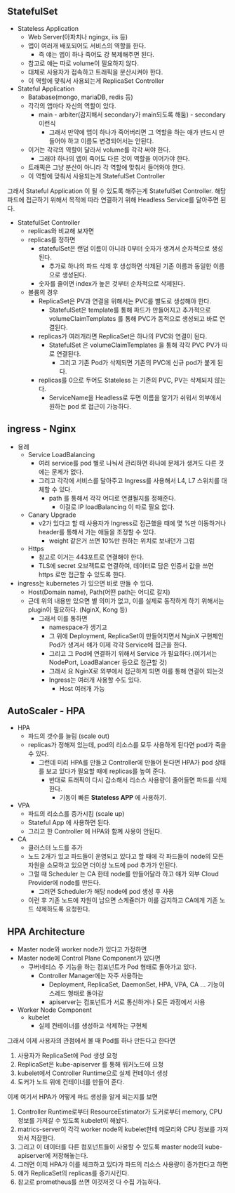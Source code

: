 ## StatefulSet

- Stateless Application
    - Web Server(아파치나 ngingx, iis 등)
    - 앱이 여러개 배포되어도 서비스의 역할을 한다.
        - 즉 얘는 앱이 하나 죽어도 걍 복제해주면 된다.
    - 참고로 얘는 따로 volume이 필요하지 않다.
    - 대체로 사용자가 접속하고 트래픽을 분산시켜야 한다.
    - 이 역할에 맞춰서 사용되는게 ReplicaSet Controller
- Stateful Application
    - Batabase(mongo, mariaDB, redis 등)
    - 각각의 앱마다 자신의 역할이 있다.
        - main - arbiter(감지해서 secondary가 main되도록 해둠) - secondary 이런식
            - 그래서 만약에 앱이 하나가 죽어버리면 그 역할을 하는 애가 반드시 만들어야 하고 이름도 변경되어서는 안된다.
    - 이거는 각각의 역할이 달라서 volume를 각각 써야 한다.
        - 그래야 하나의 앱이 죽어도 다른 것이 역할을 이어가야 한다.
    - 트래픽은 그냥 분산이 아니라 각 역할에 맞춰서 들어와야 한다.
    - 이 역할에 맞춰서 사용되는게 StatefulSet Controller

그래서 Stateful Application 이 될 수 있도록 해주는게 StatefulSet Controller.
해당 파드에 접근하기 위해서 목적에 따라 연결하기 위해 Headless Service를 달아주면 된다.

- StatefulSet Controller
    - replicas와 비교해 보자면
    - replicas를 정하면
        - statefulSet은 랜덤 이름이 아니라 0부터 숫자가 생겨서 순차적으로 생성된다.
            - 추가로 하나의 파드 삭제 후 생성하면 삭제된 기존 이름과 동일한 이름으로 생성된다.
        - 숫자를 줄이면 index가 높은 것부터 순차적으로 삭제된다.
    - 볼륨의 경우
        - ReplicaSet은 PV과 연결을 위해서는 PVC를 별도로 생성해야 한다.
            - StatefulSet은 template를 통해 파드가 만들어지고 추가적으로 volumeClaimTemplates 를 통해 PVC가 동적으로 생성되고 바로 연결된다.
        - replicas가 여러개라면 ReplicaSet은 하나의 PVC와 연결이 된다.
            - StatefulSet 은 volumeClaimTemplates 을 통해 각각 PVC PV가 따로 연결된다.
                - 그리고 기존 Pod가 삭제되면 기존의 PVC에 신규 pod가 붙게 된다.
        - replicas를 0으로 두어도 Stateless 는 기존의 PVC, PV는 삭제되지 않는다.
            - ServiceName을 Headless로 두면 이름을 알기가 쉬워서 외부에서 원하는 pod 로 접근이 가능하다.

## ingress - Nginx

- 용례
    - Service LoadBalancing
        - 여러 service를 pod 별로 나눠서 관리하면 하나에 문제가 생겨도 다른 것에는 문제가 없다.
        - 그리고 각각에 서비스를 달아주고 Ingress를 사용해서 L4, L7 스위치를 대체할 수 있다.
            - path 를 통해서 각각 어디로 연결될지를 정해준다.
                - 이걸로 IP loadBalancing 이 따로 필요 없다.
    - Canary Upgrade
        - v2가 있다고 할 때 사용자가 Ingress로 접근했을 때에 몇 %만 이동하거나 header를 통해서 가는 애들을 조정할 수 있다.
            - weight 같은거 쓰면 10%만 원하는 위치로 보내던가 그럼
    - Https
        - 참고로 이거는 443포트로 연결해야 한다.
        - TLS에 secret 오브젝트로 연결하여, 데이터로 담은 인증서 값을 쓰면 https 로만 접근할 수 있도록 한다.
- ingress는 kubernetes 가 있으면 바로 만들 수 있다.
    - Host(Domain name), Path(어떤 path는 어디로 갈지)
    - 근데 위의 내용만 있으면 별 의미가 없고, 이를 실제로 동작하게 하기 위해서는 plugin이 필요하다. (NginX, Kong 등)
        - 그래서 이를 통하면
            - namespace가 생기고
            - 그 위에 Deployment, ReplicaSet이 만들어지면서 NginX 구현체인 Pod가 생겨서 얘가 이제 각각 Service에 접근을 한다.
            - 그리고 그 Pod에 연결하기 위해서 Service 가 필요하다.(여기서는 NodePort, LoadBalancer 등으로 접근할 것)
            - 그래서 요 NginX로 외부에서 접근하게 되면 이를 통해 연결이 되는것
            - Ingress는 여러개 사용할 수도 있다.
                - Host 여러개 가능

## AutoScaler - HPA

- HPA
    - 파드의 갯수를 늘림 (scale out)
    - replicas가 정해져 있는데, pod의 리소스를 모두 사용하게 된다면 pod가 죽을 수 있다.
        - 그런데 미리 HPA를 만들고 Controller에 만들어 둔다면 HPA가 pod 상태를 보고 있다가 필요할 때에 replicas를 높여 준다.
            - 반대로 트래픽이 다시 감소해서 리소스 사용량이 줄어들면 파드를 삭제한다.
                - 기동이 빠른 **Stateless APP** 에 사용하기.
- VPA
    - 파드의 리소스를 증가시킴 (scale up)
    - Stateful App 에 사용하면 된다.
    - 그리고 한 Controller 에 HPA와 함꼐 사용이 안된다.
- CA
    - 클러스터 노드를 추가
    - 노드 2개가 있고 파드들이 운영되고 있다고 할 때에 각 파드들이 node의 모든 자원을 소모하고 있으면 더이상 노드에 pod 추가가 안된다.
    - 그럴 때 Scheduler 는 CA 한테 node를 만들어달라 하고 얘가 외부 Cloud Provider에 node를 만든다.
        - 그러면 Scheduler가 해당 node에 pod 생성 후 사용
    - 이런 후 기존 노드에 자원이 남으면 스케쥴러가 이를 감지하고 CA에게 기존 노드 삭제하도록 요청한다.

## HPA Architecture

- Master node와 worker node가 있다고 가정하면
- Master node에 Control Plane Component가 있다면
    - 쿠버네티스 주 기능을 하는 컴포넌트가 Pod 형태로 돌아가고 있다.
        - Controller Manager에는 자주 사용하는
            - Deployment, ReplicaSet, DaemonSet, HPA, VPA, CA ... 기능이 스레드 형태로 돌아감
            - apiserver는 컴포넌트가 서로 통신하거나 모든 과정에서 사용
- Worker Node Component
    - kubelet
        - 실제 컨테이너를 생성하고 삭제하는 구현체

그래서 이제 사용자의 관점에서 볼 때 Pod를 하나 만든다고 한다면

1. 사용자가 ReplicaSet에 Pod 생성 요청
2. ReplicaSet은 kube-apiserver 를 통해 워커노드에 요청
3. kubelet에서 Controller Runtime으로 실제 컨테이너 생성
4. 도커가 노드 위에 컨테이너를 만들어 준다.

이제 여기서 HPA가 어떻게 파드 생성을 알게 되는지를 보면

1. Controller Runtime로부터 ResourceEstimator가 도커로부터 memory, CPU 정보를 가져갈 수 있도록 kubelet이 해놨다.
2. matrics-server이 각각 worker node의 kubelet한테 메모리와 CPU 정보를 가져와서 저장한다.
3. 그리고 이 데이터를 다른 컴포넌트들이 사용할 수 있도록 master node의 kube-apiserver에 저장해놓는다.
4. 그러면 이제 HPA가 이를 체크하고 있다가 파드의 리소스 사용량이 증가한다고 하면
5. 얘가 ReplicaSet의 replicas를 증가시킨다.
6. 참고로 prometheus를 쓰면 이것저것 다 수집 가능하다.
